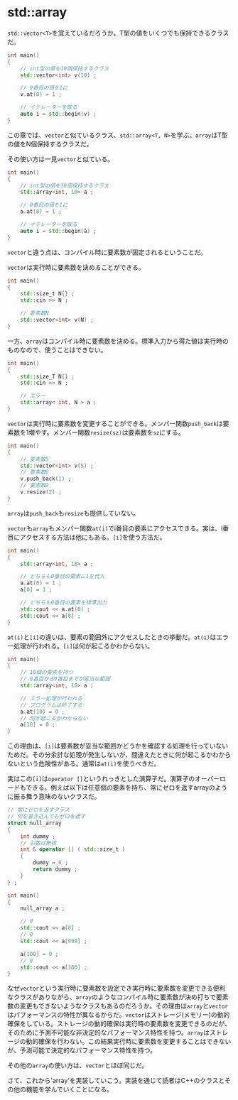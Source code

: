 # std::array

`std::vector<T>`を覚えているだろうか。T型の値をいくつでも保持できるクラスだ。

~~~cpp
int main()
{
    // int型の値を10個保持するクラス
    std::vector<int> v(10) ;

    // 0番目の値を1に
    v.at(0) = 1 ;

    // イテレーターを取る
    auto i = std::begin(v) ;
}
~~~

この章では、`vector`と似ているクラス、`std::array<T, N>`を学ぶ。`array`はT型の値をN個保持するクラスだ。

その使い方は一見`vector`と似ている。

~~~cpp
int main()
{
    // int型の値を10個保持するクラス
    std::array<int, 10> a ;

    // 0番目の値を1に
    a.at(0) = 1 ;

    // イテレーターを取る
    auto i = std::begin(a) ;
}
~~~

`vector`と違う点は、コンパイル時に要素数が固定されるということだ。

`vector`は実行時に要素数を決めることができる。

~~~cpp
int main()
{
    std::size_t N{} ;
    std::cin >> N ;

    // 要素数N
    std::vector<int> v(N) ; 
}
~~~

一方、`array`はコンパイル時に要素数を決める。標準入力から得た値は実行時のものなので、使うことはできない。

~~~c++
int main()
{
    std::size_T N{} ;
    std::cin >> N ;

    // エラー
    std::array< int, N > a ;
}
~~~

`vector`は実行時に要素数を変更することができる。メンバー関数`push_back`は要素数を1増やす。メンバー関数`resize(sz)`は要素数を`sz`にする。

~~~cpp
int main()
{
    // 要素数5
    std::vector<int> v(5) ;
    // 要素数6
    v.push_back(1) ;
    // 要素数2
    v.resize(2) ;
}
~~~

`array`は`push_back`も`resize`も提供していない。

`vector`も`array`もメンバー関数`at(i)`でi番目の要素にアクセスできる。実は、i番目にアクセスする方法は他にもある。`[i]`を使う方法だ。

~~~cpp
int main()
{
    std::array<int, 10> a ;

    // どちらも0番目の要素に1を代入
    a.at(0) = 1 ;
    a[0] = 1 ;

    // どちらも0番目の要素を標準出力
    std::cout << a.at(0) ;
    std::cout << a[0] ;
}
~~~

`at(i)`と`[i]`の違いは、要素の範囲外にアクセスしたときの挙動だ。`at(i)`はエラー処理が行われる。`[i]`は何が起こるかわからない。

~~~cpp
int main()
{
    // 10個の要素を持つ
    // 0番目から9番目までが妥当な範囲
    std::array<int, 10> a ;

    // エラー処理が行われる
    // プログラムは終了する
    a.at(10) = 0 ;
    // 何が起こるかわからない
    a[10] = 0 ;
}
~~~

この理由は、`[i]`は要素数が妥当な範囲かどうかを確認する処理を行っていないためだ。その分余計な処理が発生しないが、間違えたときに何が起こるかわからないという危険性がある。通常は`at(i)`を使うべきだ。

実はこの`[i]`は`operator []`というれっきとした演算子だ。演算子のオーバーロードもできる。例えば以下は任意個の要素を持ち、常にゼロを返すarrayのように振る舞う意味のないクラスだ。

~~~cpp
// 常にゼロを返すクラス
// 何を書き込んでもゼロを返す
struct null_array
{
    int dummy ;
    // 引数は無視
    int & operator [] ( std::size_t )
    {
        dummy = 0 ;
        return dummy ;
    }
} ;

int main()
{
    null_array a ;

    // 0
    std::cout << a[0] ;
    // 0
    std::cout << a[999] ;

    a[100] = 0 ;
    // 0
    std::cout << a[100] ;
}
~~~

なぜ`vector`という実行時に要素数を設定でき実行時に要素数を変更できる便利なクラスがありながら、`array`のようなコンパイル時に要素数が決め打ちで要素数の変更もできないようなクラスもあるのだろうか。その理由は`array`と`vector`はパフォーマンスの特性が異なるからだ。`vector`はストレージ(メモリー)の動的確保をしている。ストレージの動的確保は実行時の要素数を変更できるのだが、そのために予測不可能な非決定的なパフォーマンス特性を持つ。`array`はストレージの動的確保を行わない。この結果実行時に要素数を変更することはできないが、予測可能で決定的なパフォーマンス特性を持つ。

その他の`array`の使い方は、`vector`とほぼ同じだ。

さて、これから'array'を実装していこう。実装を通じて読者はC++のクラスとその他の機能を学んでいくことになる。
